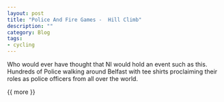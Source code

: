 ```yaml
---
layout: post
title: "Police And Fire Games -  Hill Climb"
description: ""
category: Blog 
tags: 
- cycling 
---
```

 
  
Who would ever have thought that NI would hold an event such as this. Hundreds of Police walking around Belfast with tee shirts proclaiming their roles as police officers from all over the world. 
 
{{ more }} 
 
<div class="figure">
<img src=" ">
</div>
